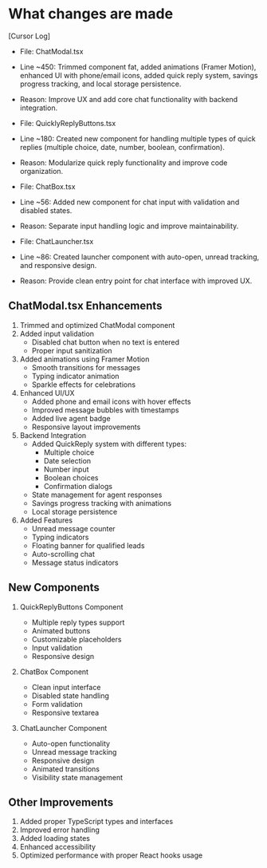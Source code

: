 # What changes are made

[Cursor Log]
- File: ChatModal.tsx
- Line ~450: Trimmed component fat, added animations (Framer Motion), enhanced UI with phone/email icons, added quick reply system, savings progress tracking, and local storage persistence.
- Reason: Improve UX and add core chat functionality with backend integration.

- File: QuicklyReplyButtons.tsx
- Line ~180: Created new component for handling multiple types of quick replies (multiple choice, date, number, boolean, confirmation).
- Reason: Modularize quick reply functionality and improve code organization.

- File: ChatBox.tsx
- Line ~56: Added new component for chat input with validation and disabled states.
- Reason: Separate input handling logic and improve maintainability.

- File: ChatLauncher.tsx
- Line ~86: Created launcher component with auto-open, unread tracking, and responsive design.
- Reason: Provide clean entry point for chat interface with improved UX.

## ChatModal.tsx Enhancements
1. Trimmed and optimized ChatModal component
2. Added input validation
   - Disabled chat button when no text is entered
   - Proper input sanitization
3. Added animations using Framer Motion
   - Smooth transitions for messages
   - Typing indicator animation
   - Sparkle effects for celebrations
4. Enhanced UI/UX
   - Added phone and email icons with hover effects
   - Improved message bubbles with timestamps
   - Added live agent badge
   - Responsive layout improvements
5. Backend Integration
   - Added QuickReply system with different types:
     - Multiple choice
     - Date selection
     - Number input
     - Boolean choices
     - Confirmation dialogs
   - State management for agent responses
   - Savings progress tracking with animations
   - Local storage persistence
6. Added Features
   - Unread message counter
   - Typing indicators
   - Floating banner for qualified leads
   - Auto-scrolling chat
   - Message status indicators

## New Components
1. QuickReplyButtons Component
   - Multiple reply types support
   - Animated buttons
   - Customizable placeholders
   - Input validation
   - Responsive design

2. ChatBox Component
   - Clean input interface
   - Disabled state handling
   - Form validation
   - Responsive textarea

3. ChatLauncher Component
   - Auto-open functionality
   - Unread message tracking
   - Responsive design
   - Animated transitions
   - Visibility state management

## Other Improvements
1. Added proper TypeScript types and interfaces
2. Improved error handling
3. Added loading states
4. Enhanced accessibility
5. Optimized performance with proper React hooks usage
